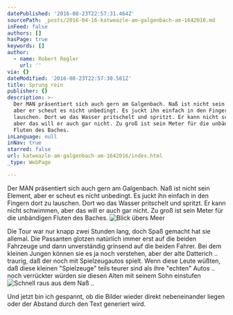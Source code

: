 ```yaml
---
datePublished: '2016-08-23T22:57:31.464Z'
sourcePath: _posts/2016-04-16-katweazle-am-galgenbach-am-1642016.md
inFeed: false
authors: []
hasPage: true
keywords: []
author:
  - name: Robert Regler
    url: ''
via: {}
dateModified: '2016-08-23T22:57:30.581Z'
title: Sprung rein
publisher: {}
description: >-
  Der MAN präsentiert sich auch gern am Galgenbach. Naß ist nicht sein Element,
  aber er scheut es nicht unbedingt. Es juckt ihn einfach in den Fingern dort zu
  lauschen. Dort wo das Wasser pritschelt und spritzt. Er kann nicht schwimmen,
  aber das will er auch gar nicht. Zu groß ist sein Meter für die unbändigen
  Fluten des Baches.
inLanguage: null
inNav: true
starred: false
url: katweazle-am-galgenbach-am-1642016/index.html
_type: WebPage

---
```

Der MAN präsentiert sich auch gern am Galgenbach. Naß ist nicht sein Element, aber er scheut es nicht unbedingt. Es juckt ihn einfach in den Fingern dort zu lauschen. Dort wo das Wasser pritschelt und spritzt. Er kann nicht schwimmen, aber das will er auch gar nicht. Zu groß ist sein Meter für die unbändigen Fluten des Baches.
![Blick übers Meer](https://the-grid-user-content.s3-us-west-2.amazonaws.com/99a0910f-629e-44ed-820a-43ace7a70b77.jpg)

Die Tour war nur knapp zwei Stunden lang, doch Spaß gemacht hat sie allemal. Die Passanten glotzen natürlich immer erst auf die beiden Fahrzeuge und dann unverständig grinsend auf die beiden Fahrer. Bei dem kleinen Jungen können sie es ja noch verstehen, aber der alte Datterich .. traurig, daß der noch mit Spielzeugautos spielt. Wenn diese Leute wüßten, daß diese kleinen "Spielzeuge" teils teurer sind als ihre "echten" Autos .. noch verrückter würden sie diesen Alten mit seinem Sohn einstufen
![Schnell raus aus dem Naß ..](https://the-grid-user-content.s3-us-west-2.amazonaws.com/da101ced-617a-4134-a662-b7d4c509ec76.jpg)

Und jetzt bin ich gespannt, ob die Bilder wieder direkt nebeneinander liegen oder der Abstand durch den Text generiert wird.